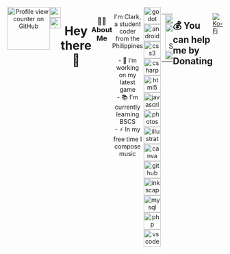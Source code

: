 <div style="display: flex; justify-content: center; align-items: start; width: 100%; position: relative;">
  <div align = center>
    <img src="https://komarev.com/ghpvc/?username=Forther04" alt="Profile view counter on GitHub" style="width: 100px;" />
  </div>  
  <!-- View Counter (Top Left) -->
  <div style="position: absolute; top: 0; left: 0;">
    <img src="https://user-images.githubusercontent.com/74038190/225813708-98b745f2-7d22-48cf-9150-083f1b00d6c9.gif" style="width: 100%; height: 100%; object-fit: cover; position: absolute; top: 0; left: 0;"/>
</div>

###

<div align="center">
  <a href="https://www.youtube.com/@Nash11045" target="_blank">
    <img src="https://img.shields.io/static/v1?message=Youtube&logo=youtube&label=&color=FF0000&logoColor=white&labelColor=&style=for-the-badge" height="25" alt="youtube logo"  />
  </a>
  <a href="https://stackoverflow.com/users/29622346/forther" target="_blank">
    <img src="https://img.shields.io/static/v1?message=Stackoverflow&logo=stackoverflow&label=&color=FE7A16&logoColor=white&labelColor=&style=for-the-badge" height="25" alt="stackoverflow logo"  />
  </a>
</div>

###

<h1 align="center">Hey there 👋</h1>

###

<h3 align="center">👩‍💻  About Me</h3>

###

<p align="center">I'm Clark, a student coder from the Philippines<br><br>- 🔭 I’m working on my latest game<br>- 📚 I'm currently learning BSCS<br>- ⚡ In my free time I compose music</p>

###

###

<div align="center">
  <img src="https://cdn.jsdelivr.net/gh/devicons/devicon/icons/godot/godot-original.svg" height="40" alt="godot logo"  />
  <img width="12" />
  <img src="https://cdn.jsdelivr.net/gh/devicons/devicon/icons/android/android-plain.svg" height="40" alt="android logo"  />
  <img width="12" />
  <img src="https://cdn.jsdelivr.net/gh/devicons/devicon/icons/css3/css3-original.svg" height="40" alt="css3 logo"  />
  <img width="12" />
  <img src="https://cdn.jsdelivr.net/gh/devicons/devicon/icons/csharp/csharp-original.svg" height="40" alt="csharp logo"  />
  <img width="12" />
  <img src="https://cdn.jsdelivr.net/gh/devicons/devicon/icons/html5/html5-original.svg" height="40" alt="html5 logo"  />
  <img width="12" />
  <img src="https://cdn.jsdelivr.net/gh/devicons/devicon/icons/javascript/javascript-plain.svg" height="40" alt="javascript logo"  />
  <img width="12" />
  <img src="https://cdn.jsdelivr.net/gh/devicons/devicon/icons/photoshop/photoshop-plain.svg" height="40" alt="photoshop logo"  />
  <img width="12" />
  <img src="https://cdn.jsdelivr.net/gh/devicons/devicon/icons/illustrator/illustrator-plain.svg" height="40" alt="illustrator logo"  />
  <img width="12" />
  <img src="https://cdn.jsdelivr.net/gh/devicons/devicon/icons/canva/canva-original.svg" height="40" alt="canva logo"  />
  <img width="12" />
  <img src="https://cdn.jsdelivr.net/gh/devicons/devicon/icons/github/github-original.svg" height="40" alt="github logo"  />
  <img width="12" />
  <img src="https://cdn.jsdelivr.net/gh/devicons/devicon/icons/inkscape/inkscape-original.svg" height="40" alt="inkscape logo"  />
  <img width="12" />
  <img src="https://cdn.jsdelivr.net/gh/devicons/devicon/icons/mysql/mysql-original-wordmark.svg" height="40" alt="mysql logo"  />
  <img width="12" />
  <img src="https://cdn.jsdelivr.net/gh/devicons/devicon/icons/php/php-original.svg" height="40" alt="php logo"  />
  <img width="12" />
  <img src="https://cdn.jsdelivr.net/gh/devicons/devicon/icons/vscode/vscode-original.svg" height="40" alt="vscode logo"  />
</div>

<br>

<table style="border-collapse: collapse; border: none; width: 100%;">
  <tr>
    <td valign="top" style="border: none; width: 50%;">
      <div align="center">
        <img src="https://github-readme-stats.vercel.app/api?username=Forther04&theme=tokyonight&hide_border=true&include_all_commits=true&count_private=false" style="width: 100%;"/><br/>
        <img src="https://github-readme-stats.vercel.app/api?username=Forther04&show_icons=true&theme=tokyonight" alt="GitHub Stats" style="width: 100%;">
<br/>
        <img src="https://github-readme-stats.vercel.app/api/top-langs/?username=Forther04&theme=tokyonight&hide_border=true&include_all_commits=true&count_private=false&layout=compact" style="width: 100%;"/>
      </div>
    </td>
    <td valign="top" style="border: none; width: 50%;">
      <img src="https://github-contributor-stats.vercel.app/api?username=Forther04&limit=5&theme=radical&combine_all_yearly_contributions=true" style="width: 100%;"/>
      <br/><br/>
    </td>
  </tr>
</table>


  ## 💰 You can help me by Donating
  [![Ko-Fi](https://img.shields.io/badge/Ko--fi-F16061?style=for-the-badge&logo=ko-fi&logoColor=white)](https://ko-fi.com/forther) 
